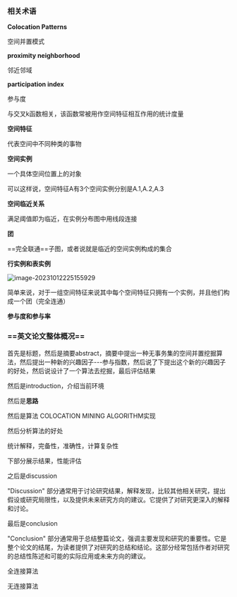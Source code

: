 ### 相关术语

**Colocation Patterns**

空间并置模式

 **proximity neighborhood**

邻近邻域

**participation index**

参与度

与交叉k函数相关，该函数常被用作空间特征相互作用的统计度量

**空间特征**

代表空间中不同种类的事物

**空间实例**

一个具体空间位置上的对象



可以这样说，空间特征A有3个空间实例分别是A.1,A.2,A.3

**空间临近关系**

满足阈值即为临近，在实例分布图中用线段连接

**团**

==完全联通==子图，或者说就是临近的空间实例构成的集合

**行实例和表实例**

![image-20231012225155929](C:\Users\Pluto\AppData\Roaming\Typora\typora-user-images\image-20231012225155929.png)

简单来说，对于一组空间特征来说其中每个空间特征只拥有一个实例，并且他们构成一个团（完全连通）

**参与度和参与率**





### ==英文论文整体概况==

首先是标题，然后是摘要abstract，摘要中提出一种无事务集的空间并置挖掘算法，然后提出一种新的兴趣因子---参与指数，然后说了下提出这个新的兴趣因子的好处，然后说设计了一个算法去挖掘，最后评估结果

然后是introduction，介绍当前环境

然后是**思路**

然后是算法 COLOCATION MINING ALGORITHM实现

然后分析算法的好处

统计解释，完备性，准确性，计算复杂性

下部分展示结果，性能评估

之后是discussion

"Discussion" 部分通常用于讨论研究结果，解释发现，比较其他相关研究，提出假设或研究局限性，以及提供未来研究方向的建议。它提供了对研究更深入的解释和讨论。

最后是conclusion

"Conclusion" 部分通常用于总结整篇论文，强调主要发现和研究的重要性。它是整个论文的结尾，为读者提供了对研究的总结和结论。这部分经常包括作者对研究的总结性陈述和可能的实际应用或未来方向的建议。



全连接算法



无连接算法